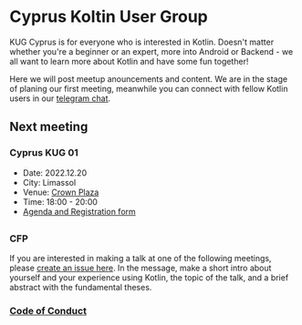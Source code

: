 # Cyprus Koltin User Group
KUG Cyprus is for everyone who is interested in Kotlin. Doesn't matter whether you're a beginner or an expert, more into Android or Backend - we all want to learn more about Kotlin and have some fun together! 

Here we will post meetup anouncements and content. We are in the stage of planing our first meeting, meanwhile you can connect with fellow Kotlin users in our [telegram chat](https://t.me/kug_cy). 

## Next meeting

### Cyprus KUG 01
- Date: 2022.12.20
- City: Limassol
- Venue: [Crown Plaza](https://goo.gl/maps/J5XkCB41mr3yFysAA)
- Time: 18:00 - 20:00
- [Agenda and Registration form](https://www.eventbrite.com/e/cyprus-kotlin-user-group-meetup-2012-tickets-478030140017)

## 

### CFP
If you are interested in making a talk at one of the following meetings, please [create an issue here](https://github.com/Cyprus-Kotlin-User-Group/Cyprus-KUG/issues/new?assignees=oldtuna&labels=talk+proposal&template=talk-proposal.md&title=). In the message, make a short intro about yourself and your experience using Kotlin, the topic of the talk, and a brief abstract with the fundamental theses.

### [Code of Conduct](https://github.com/jetbrains#code-of-conduct)
